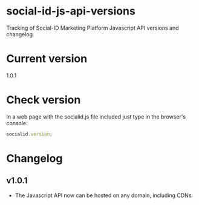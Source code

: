 social-id-js-api-versions
=========================

Tracking of Social-ID Marketing Platform Javascript API versions and changelog.

# Current version

  1.0.1

# Check version

In a web page with the socialid.js file included just type in the browser's console:

```javascript
socialid.version;
```
  
# Changelog

## v1.0.1

* The Javascript API now can be hosted on any domain, including CDNs.
